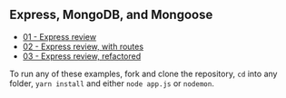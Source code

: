 ## Express, MongoDB, and Mongoose

- [01 - Express review](./express-review)
- [02 - Express review, with routes](./express-review-with-routes)
- [03 - Express review, refactored](./express-review-refactored)

To run any of these examples, fork and clone the repository, `cd` into any folder, `yarn install` and either `node app.js` or `nodemon`.
